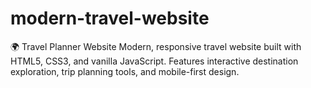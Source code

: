 # modern-travel-website
🌍 Travel Planner Website  Modern, responsive travel website built with HTML5, CSS3, and vanilla JavaScript. Features interactive destination exploration, trip planning tools, and mobile-first design.
